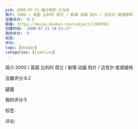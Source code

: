 ```yaml
---
pid: 2008-07-31-看过电影-父与女
简介: 2000 / 英国 比利时 荷兰 / 剧情 动画 短片 / 迈克尔·度德威特
豆瓣评分: '9.2'
链接: https://movie.douban.com/subject/1300395/
创建时间: '2008-07-31 18:53:27'
我的评分: '5'
标签:
评论:
tags: [douban]
categories: [timeline]
---
```

简介:2000 / 英国 比利时 荷兰 / 剧情 动画 短片 / 迈克尔·度德威特

豆瓣评分:9.2

[链接](https://movie.douban.com/subject/1300395/)

我的评分:5

标签:

评论:

